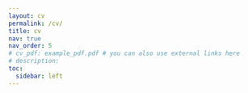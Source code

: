 ```yaml
---
layout: cv
permalink: /cv/
title: cv
nav: true
nav_order: 5
# cv_pdf: example_pdf.pdf # you can also use external links here
# description:
toc:
  sidebar: left
---
```

